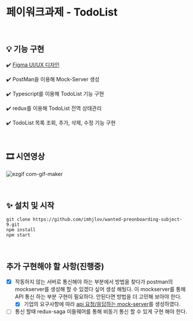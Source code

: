 # 페이워크과제 - TodoList

</br>

## 💡 기능 구현


✔️ [Figma UI/UX 디자인](https://www.figma.com/file/ybvehpb9aW3I6Z8w2j72UD/TodoList?node-id=0%3A1)

✔️ PostMan을 이용해 Mock-Server 생성

✔️ Typescript를 이용해 TodoList 기능 구현

✔️ redux를 이용해 TodoList 전역 상태관리

✔️ TodoList 목록 조회, 추가, 삭제, 수정 기능 구현

</br>

## 🎞 시연영상
![ezgif com-gif-maker](https://user-images.githubusercontent.com/30456236/131758872-15d8d2d8-a57e-40a5-a154-32493766b016.gif)


</br>

## ✨ 설치 및 시작
```
git clone https://github.com/imhjlov/wanted-preonboarding-subject-9.git
npm install
npm start
```

</br>

## 추가 구현해야 할 사항(진행중)

- [x] 작동하지 않는 서버로 통신해야 하는 부분에서 방법을 찾다가 postman의 mockserver를 생성해 할 수 있겠다 싶어 생성 해뒀다. 이 mockserver를 통해 API 통신 하는 부분 구현이 필요하다. 안된다면 방법을 더 고민해 보아야 한다.
    - [x]  기업의 요구사항에 따라 [api 요청/응답하는 mock-server](https://documenter.getpostman.com/view/16332369/UVXhqc17)를 생성하였다.

- [ ] 통신 할때 redux-saga 미들웨어를 통해 비동기 통신 할 수 있게 구현 해야 한다. 
